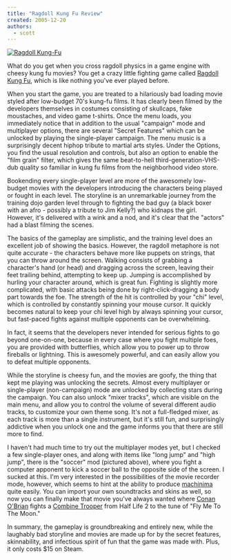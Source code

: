 ```yaml
---
title: "Ragdoll Kung Fu Review"
created: 2005-12-20
authors:
  - scott
---
```


[![Ragdoll Kung-Fu](/images/ragdollkungfu.jpg)](http://spaceninja.local/gallery/blog-photos/ragdollkungfu.jpg)

What do you get when you cross ragdoll physics in a game engine with cheesy kung fu movies? You get a crazy little fighting game called [Ragdoll Kung Fu](http://www.ragdollkungfu.com/), which is like nothing you've ever played before.

When you start the game, you are treated to a hilariously bad loading movie styled after low-budget 70's kung-fu films. It has clearly been filmed by the developers themselves in costumes consisting of skullcaps, fake moustaches, and video game t-shirts. Once the menu loads, you immediately notice that in addition to the usual "campaign" mode and multiplayer options, there are several "Secret Features" which can be unlocked by playing the single-player campaign. The menu music is a surprisingly decent hiphop tribute to martial arts styles. Under the Options, you find the usual resolution and controls, but also an option to enable the "film grain" filter, which gives the same beat-to-hell third-generation-VHS-dub quality so familiar in kung fu films from the neighborhood video store.

Bookending every single-player level are more of the awesomely low-budget movies with the developers introducing the characters being played or fought in each level. The storyline is an unremarkable journey from the training dojo garden level through to fighting the bad guy (a black boxer with an afro - possibly a tribute to Jim Kelly?) who kidnaps the girl. However, it's delivered with a wink and a nod, and it's clear that the "actors" had a blast filming the scenes.

The basics of the gameplay are simplistic, and the training level does an excellent job of showing the basics. However, the ragdoll metaphore is not quite accurate - the characters behave more like puppets on strings, that you can throw around the screen. Walking consists of grabbing a character's hand (or head) and dragging across the screen, leaving their feet trailing behind, attempting to keep up. Jumping is accomplished by hurling your character around, which is great fun. Fighting is slightly more complicated, with basic attacks being done by right-click-dragging a body part towards the foe. The strength of the hit is controlled by your "chi" level, which is controlled by constantly spinning your mouse cursor. It quickly becomes natural to keep your chi level high by always spinning your cursor, but fast-paced fights against multiple opponents can be overwhelming.

In fact, it seems that the developers never intended for serious fights to go beyond one-on-one, because in every case where you fight multiple foes, you are provided with butterflies, which allow you to power up to throw fireballs or lightning. This is awesomely powerful, and can easily allow you to defeat multiple opponents.

While the storyline is cheesy fun, and the movies are goofy, the thing that kept me playing was unlocking the secrets. Almost every multiplayer or single-player (non-campaign) mode are unlocked by collecting stars during the campaign. You can also unlock "mixer tracks", which are visible on the main menu, and allow you to control the volume of several different audio tracks, to customize your own theme song. It's not a full-fledged mixer, as each track is more than a single instrument, but it's still fun, and surprisingly addictive when you unlock one and the game informs you that there are still more to find.

I haven't had much time to try out the multiplayer modes yet, but I checked a few single-player ones, and along with items like "long jump" and "high jump", there is the "soccer" mod (pictured above), where you fight a computer apponent to kick a soccer ball to the opposite side of the screen. I sucked at this. I'm very interested in the possibilities of the movie recorder mode, however, which seems to hint at the ability to produce [machinima](http://en.wikipedia.org/wiki/Machinima) quite easily. You can import your own soundtracks and skins as well, so now you can finally make that movie you've always wanted where [Conan O'Brian](http://apbit.com/rdkf/conanobrienskin.html) fights a [Combine Trooper](http://www.rdkf.net/index.php?module=download&do=showfile&id=17&sid=f781ca21e708c07615a4bdfe9738aba7) from Half Life 2 to the tune of "Fly Me To The Moon."

In summary, the gameplay is groundbreaking and entirely new, while the laughably bad storyline and movies are made up for by the secret features, skinnability, and infectious spirit of fun that the game was made with. Plus, it only costs $15 on Steam.
